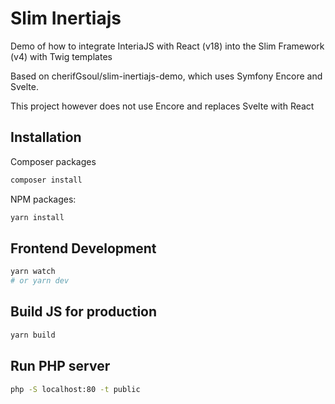 # Slim Inertiajs

Demo of how to integrate InteriaJS with React (v18) into the Slim Framework (v4) with Twig templates

Based on cherifGsoul/slim-inertiajs-demo, which uses Symfony Encore and Svelte.

This project however does not use Encore and replaces Svelte with React

## Installation

Composer packages

```bash
composer install
```

NPM packages:

```bash
yarn install
```

## Frontend Development

```bash
yarn watch
# or yarn dev
```

## Build JS for production

```bash
yarn build
```

## Run PHP server

```bash
php -S localhost:80 -t public
```
